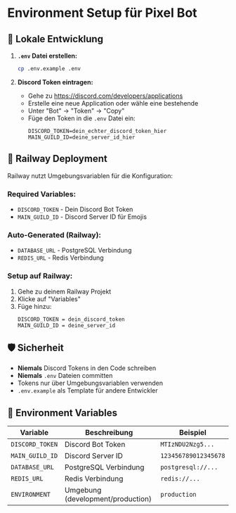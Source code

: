 # Environment Setup für Pixel Bot

## 🔧 Lokale Entwicklung

1. **`.env` Datei erstellen:**
   ```bash
   cp .env.example .env
   ```

2. **Discord Token eintragen:**
   - Gehe zu https://discord.com/developers/applications
   - Erstelle eine neue Application oder wähle eine bestehende
   - Unter "Bot" → "Token" → "Copy"
   - Füge den Token in die `.env` Datei ein:
     ```
     DISCORD_TOKEN=dein_echter_discord_token_hier
     MAIN_GUILD_ID=deine_server_id_hier
     ```

## 🚀 Railway Deployment

Railway nutzt Umgebungsvariablen für die Konfiguration:

### **Required Variables:**
- `DISCORD_TOKEN` - Dein Discord Bot Token
- `MAIN_GUILD_ID` - Discord Server ID für Emojis

### **Auto-Generated (Railway):**
- `DATABASE_URL` - PostgreSQL Verbindung
- `REDIS_URL` - Redis Verbindung

### **Setup auf Railway:**
1. Gehe zu deinem Railway Projekt
2. Klicke auf "Variables" 
3. Füge hinzu:
   ```
   DISCORD_TOKEN = dein_discord_token
   MAIN_GUILD_ID = deine_server_id
   ```

## 🛡️ Sicherheit

- **Niemals** Discord Tokens in den Code schreiben
- **Niemals** `.env` Dateien committen
- Tokens nur über Umgebungsvariablen verwenden
- `.env.example` als Template für andere Entwickler

## 📝 Environment Variables

| Variable | Beschreibung | Beispiel |
|----------|--------------|----------|
| `DISCORD_TOKEN` | Discord Bot Token | `MTIzNDU2Nzg5...` |
| `MAIN_GUILD_ID` | Discord Server ID | `123456789012345678` |
| `DATABASE_URL` | PostgreSQL Verbindung | `postgresql://...` |
| `REDIS_URL` | Redis Verbindung | `redis://...` |
| `ENVIRONMENT` | Umgebung (development/production) | `production` |
